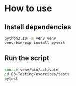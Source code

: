 # How to use

## Install dependencies
```bash
python3.10 -m venv venv
venv/bin/pip install pytest
```

## Run the script
```bash
source venv/bin/activate
cd 03-Testing/exercices/tests
pytest
```
